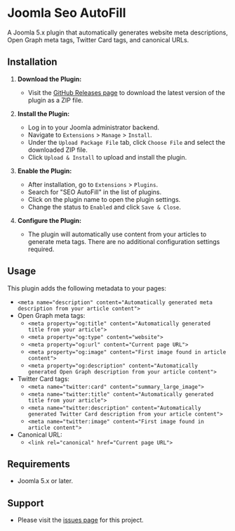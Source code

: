 # Joomla Seo AutoFill
A Joomla 5.x plugin that automatically generates website meta descriptions, Open Graph meta tags, Twitter Card tags, and canonical URLs.

## Installation

1. **Download the Plugin:**
   - Visit the [GitHub Releases page](https://github.com/zeroalphagit/Joomla-Seo-AutoFill/releases) to download the latest version of the plugin as a ZIP file.

2. **Install the Plugin:**
   - Log in to your Joomla administrator backend.
   - Navigate to `Extensions` > `Manage` > `Install`.
   - Under the `Upload Package File` tab, click `Choose File` and select the downloaded ZIP file.
   - Click `Upload & Install` to upload and install the plugin.

3. **Enable the Plugin:**
   - After installation, go to `Extensions` > `Plugins`.
   - Search for "SEO AutoFill" in the list of plugins.
   - Click on the plugin name to open the plugin settings.
   - Change the status to `Enabled` and click `Save & Close`.

4. **Configure the Plugin:**
   - The plugin will automatically use content from your articles to generate meta tags. There are no additional configuration settings required.

## Usage

This plugin adds the following metadata to your pages:

* `<meta name="description" content="Automatically generated meta description from your article content">`
* Open Graph meta tags:
  * `<meta property="og:title" content="Automatically generated title from your article">`
  * `<meta property="og:type" content="website">`
  * `<meta property="og:url" content="Current page URL">`
  * `<meta property="og:image" content="First image found in article content">`
  * `<meta property="og:description" content="Automatically generated Open Graph description from your article content">`
* Twitter Card tags:
  * `<meta name="twitter:card" content="summary_large_image">`
  * `<meta name="twitter:title" content="Automatically generated title from your article">`
  * `<meta name="twitter:description" content="Automatically generated Twitter Card description from your article content">`
  * `<meta name="twitter:image" content="First image found in article content">`
* Canonical URL:
  * `<link rel="canonical" href="Current page URL">`

## Requirements

* Joomla 5.x or later.

## Support

* Please visit the [issues page](https://github.com/zeroalphagit/Joomla-Seo-AutoFill/issues) for this project.
